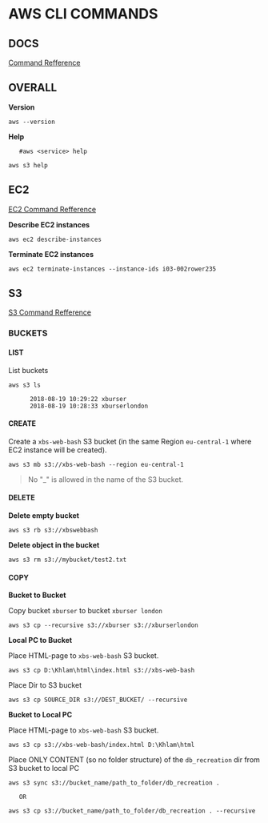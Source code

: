 # AWS CLI COMMANDS


## DOCS

[Command Refference](https://docs.aws.amazon.com/cli/latest/index.html)



## OVERALL

**Version**
```
aws --version
```

**Help**
```
   #aws <service> help
   
aws s3 help
```


## EC2

[EC2 Command Refference](https://docs.aws.amazon.com/cli/latest/reference/ec2/index.html)

**Describe EC2 instances**
```
aws ec2 describe-instances
```

**Terminate EC2 instances**
```
aws ec2 terminate-instances --instance-ids i03-002rower235
```




## S3

[S3 Command Refference](https://docs.aws.amazon.com/cli/latest/reference/s3/index.html)

### BUCKETS

#### LIST

List buckets
```
aws s3 ls

      2018-08-19 10:29:22 xburser
      2018-08-19 10:28:33 xburserlondon
```

#### CREATE

Create a `xbs-web-bash` S3 bucket (in the same Region `eu-central-1` where EC2 instance will be created).
```
aws s3 mb s3://xbs-web-bash --region eu-central-1
```

> No "_" is allowed in the name of the S3 bucket.


#### DELETE

**Delete empty bucket**
```
aws s3 rb s3://xbswebbash
```

**Delete object in the bucket**
```
aws s3 rm s3://mybucket/test2.txt
```

#### COPY

**Bucket to Bucket**

Copy bucket `xburser` to bucket `xburser london`
```
aws s3 cp --recursive s3://xburser s3://xburserlondon
```

**Local PC to Bucket**

Place HTML-page to `xbs-web-bash` S3 bucket.
```
aws s3 cp D:\Khlam\html\index.html s3://xbs-web-bash
```

Place Dir to S3 bucket
```
aws s3 cp SOURCE_DIR s3://DEST_BUCKET/ --recursive
```

**Bucket to Local PC**

Place HTML-page to `xbs-web-bash` S3 bucket.
```
aws s3 cp s3://xbs-web-bash/index.html D:\Khlam\html
```

Place ONLY CONTENT (so no folder structure) of the `db_recreation` dir from S3 bucket to local PC
```
aws s3 sync s3://bucket_name/path_to_folder/db_recreation .

   OR
   
aws s3 cp s3://bucket_name/path_to_folder/db_recreation . --recursive
```






















